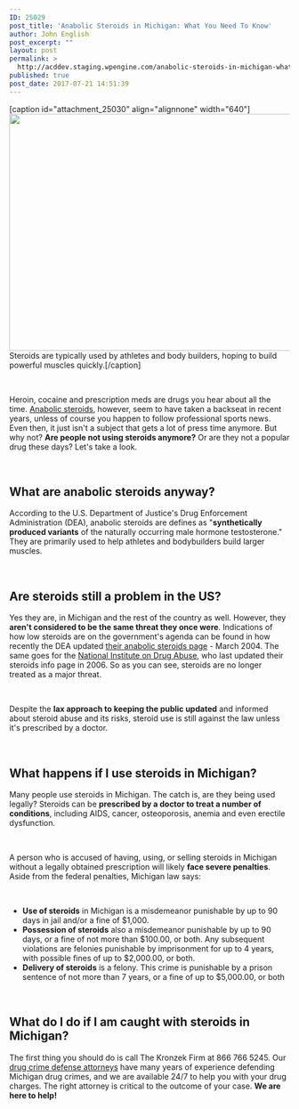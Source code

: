 ```yaml
---
ID: 25029
post_title: 'Anabolic Steroids in Michigan: What You Need To Know'
author: John English
post_excerpt: ""
layout: post
permalink: >
  http://acddev.staging.wpengine.com/anabolic-steroids-in-michigan-what-you-need-to-know.html
published: true
post_date: 2017-07-21 14:51:39
---
```

[caption id="attachment_25030" align="alignnone" width="640"]<img class="size-full wp-image-25030" src="http://acddev.staging.wpengine.com/wp-content/uploads/2017/07/image-1730050_640.jpg" alt="" width="640" height="426" /> Steroids are typically used by athletes and body builders, hoping to build powerful muscles quickly.[/caption]

&nbsp;

<span style="font-weight: 400;">Heroin, cocaine and prescription meds are drugs you hear about all the time. </span><a href="https://acddev.staging.wpengine.com/anabolic-steroids.html" target="_blank" rel="noopener"><span style="font-weight: 400;">Anabolic steroids</span></a><span style="font-weight: 400;">, however, seem to have taken a backseat in recent years, unless of course you happen to follow professional sports news. Even then, it just isn't a subject that gets a lot of press time anymore. But why not? </span><b>Are people not using steroids anymore?</b><span style="font-weight: 400;"> Or are they not a popular drug these days? Let's take a look.</span>

&nbsp;
<h2><b>What are anabolic steroids anyway?</b></h2>
<span style="font-weight: 400;">According to the U.S. Department of Justice's Drug Enforcement Administration (DEA), anabolic steroids are defines as "</span><b>synthetically produced variants</b><span style="font-weight: 400;"> of the naturally occurring male hormone testosterone." They are primarily used to help athletes and bodybuilders build larger muscles.</span>

&nbsp;
<h2><b>Are steroids still a problem in the US?</b></h2>
<span style="font-weight: 400;">Yes they are, in Michigan and the rest of the country as well. However, they </span><b>aren't considered to be the same threat they once were</b><span style="font-weight: 400;">. Indications of how low steroids are on the government's agenda can be found in how recently the DEA updated </span><a href="https://www.deadiversion.usdoj.gov/pubs/brochures/steroids/professionals/" target="_blank" rel="noopener"><span style="font-weight: 400;">their anabolic steroids page</span></a><span style="font-weight: 400;"> - March 2004. The same goes for the </span><a href="https://www.drugabuse.gov/publications/research-reports/anabolic-steroid-abuse/what-scope-steroid-use-in-united-states" target="_blank" rel="noopener"><span style="font-weight: 400;">National Institute on Drug Abuse</span></a><span style="font-weight: 400;">, who last updated their steroids info page in 2006. So as you can see, steroids are no longer treated as a major threat.</span>

&nbsp;

<span style="font-weight: 400;">Despite the </span><b>lax approach to keeping the public updated</b><span style="font-weight: 400;"> and informed about steroid abuse and its risks, steroid use is still against the law unless it's prescribed by a doctor.</span>

&nbsp;
<h2><b>What happens if I use steroids in Michigan?</b></h2>
<span style="font-weight: 400;">Many people use steroids in Michigan. The catch is, are they being used legally? Steroids can be </span><b>prescribed by a doctor to treat a number of conditions</b><span style="font-weight: 400;">, including AIDS, cancer, osteoporosis, anemia and even erectile dysfunction.</span>

&nbsp;

<span style="font-weight: 400;">A person who is accused of having, using, or selling steroids in Michigan without a legally obtained prescription will likely </span><b>face severe penalties</b><span style="font-weight: 400;">. Aside from the federal penalties, Michigan law says:</span>

&nbsp;
<ul>
 	<li style="font-weight: 400;"><b>Use of steroids</b><span style="font-weight: 400;"> in Michigan is a misdemeanor punishable by up to 90 days in jail and/or a fine of $1,000.</span></li>
 	<li style="font-weight: 400;"><b>Possession of steroids</b><span style="font-weight: 400;"> also a misdemeanor punishable by up to 90 days, or a fine of not more than $100.00, or both. Any subsequent violations are felonies punishable by imprisonment for up to 4 years, with possible fines of up to $2,000.00, or both.</span></li>
 	<li style="font-weight: 400;"><b>Delivery of steroids</b><span style="font-weight: 400;"> is a felony. This crime is punishable by a prison sentence of not more than 7 years, or a fine of up to $5,000.00, or both</span></li>
</ul>
&nbsp;
<h2><b>What do I do if I am caught with steroids in Michigan?</b></h2>
<span style="font-weight: 400;">The first thing you should do is call The Kronzek Firm at 866 766 5245. Our </span><a href="https://acddev.staging.wpengine.com/trial-attorneys.html" target="_blank" rel="noopener"><span style="font-weight: 400;">drug crime defense attorneys</span></a><span style="font-weight: 400;"> have many years of experience defending Michigan drug crimes, and we are available 24/7 to help you with your drug charges. The right attorney is critical to the outcome of your case. </span><b>We are here to help!</b>

&nbsp;